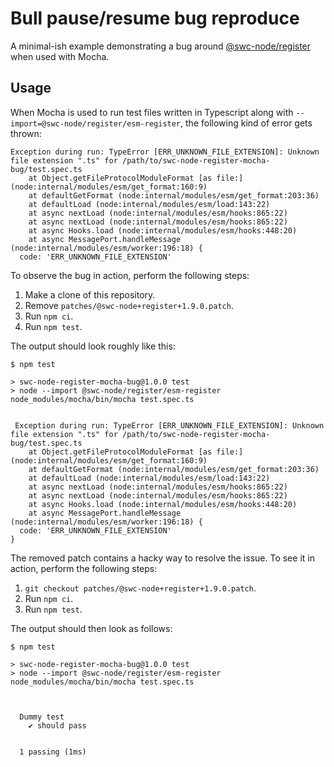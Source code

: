 # Bull pause/resume bug reproduce

A minimal-ish example demonstrating a bug around
[@swc-node/register](https://github.com/swc-project/swc-node/tree/master/packages/register)
when used with Mocha.

## Usage

When Mocha is used to run test files written in Typescript along with
`--import=@swc-node/register/esm-register`, the following kind of error gets
thrown:

```
Exception during run: TypeError [ERR_UNKNOWN_FILE_EXTENSION]: Unknown file extension ".ts" for /path/to/swc-node-register-mocha-bug/test.spec.ts
    at Object.getFileProtocolModuleFormat [as file:] (node:internal/modules/esm/get_format:160:9)
    at defaultGetFormat (node:internal/modules/esm/get_format:203:36)
    at defaultLoad (node:internal/modules/esm/load:143:22)
    at async nextLoad (node:internal/modules/esm/hooks:865:22)
    at async nextLoad (node:internal/modules/esm/hooks:865:22)
    at async Hooks.load (node:internal/modules/esm/hooks:448:20)
    at async MessagePort.handleMessage (node:internal/modules/esm/worker:196:18) {
  code: 'ERR_UNKNOWN_FILE_EXTENSION'
```

To observe the bug in action, perform the following steps:

1. Make a clone of this repository.
1. Remove `patches/@swc-node+register+1.9.0.patch`.
1. Run `npm ci`.
1. Run `npm test`.

The output should look roughly like this:

```
$ npm test

> swc-node-register-mocha-bug@1.0.0 test
> node --import @swc-node/register/esm-register node_modules/mocha/bin/mocha test.spec.ts


 Exception during run: TypeError [ERR_UNKNOWN_FILE_EXTENSION]: Unknown file extension ".ts" for /path/to/swc-node-register-mocha-bug/test.spec.ts
    at Object.getFileProtocolModuleFormat [as file:] (node:internal/modules/esm/get_format:160:9)
    at defaultGetFormat (node:internal/modules/esm/get_format:203:36)
    at defaultLoad (node:internal/modules/esm/load:143:22)
    at async nextLoad (node:internal/modules/esm/hooks:865:22)
    at async nextLoad (node:internal/modules/esm/hooks:865:22)
    at async Hooks.load (node:internal/modules/esm/hooks:448:20)
    at async MessagePort.handleMessage (node:internal/modules/esm/worker:196:18) {
  code: 'ERR_UNKNOWN_FILE_EXTENSION'
}
```

The removed patch contains a hacky way to resolve the issue. To see it in
action, perform the following steps:

1. `git checkout patches/@swc-node+register+1.9.0.patch`.
1. Run `npm ci`.
1. Run `npm test`.

The output should then look as follows:

```
$ npm test

> swc-node-register-mocha-bug@1.0.0 test
> node --import @swc-node/register/esm-register node_modules/mocha/bin/mocha test.spec.ts



  Dummy test
    ✔ should pass


  1 passing (1ms)
```
